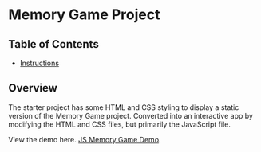 # Memory Game Project

## Table of Contents

* [Instructions](#Overview)

## Overview

The starter project has some HTML and CSS styling to display a static version of the Memory Game project. Converted into an interactive app by modifying the HTML and CSS files, but primarily the JavaScript file.

View the demo here. [JS Memory Game Demo](https://www.themattperkins.com/JS-Memory-Game/).

